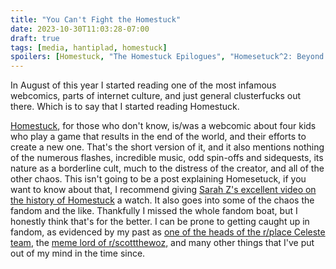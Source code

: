 ```yaml
---
title: "You Can't Fight the Homestuck"
date: 2023-10-30T11:03:28-07:00
draft: true
tags: [media, hantiplad, homestuck]
spoilers: [Homestuck, "The Homestuck Epilogues", "Homesetuck^2: Beyond Canon"]
---
```

In August of this year I started reading one of the most infamous webcomics,
parts of internet culture, and just general clusterfucks out there. Which
is to say that I started reading Homestuck.

[Homestuck](https://homestuck.com), for those who don't know, is/was a webcomic
about four kids who play a game that results in the end of the world, and their
efforts to create a new one. That's the short version of it, and it also mentions
nothing of the numerous flashes, incredible music, odd spin-offs and sidequests,
its nature as a borderline cult, much to the distress of the creator, and all of
the other chaos. This isn't going to be a post explaining Homesetuck, if you want
to know about that, I recommend giving [Sarah Z's excellent video on the history of Homestuck](https://www.youtube.com/watch?v=ohFyOjfcLWQ)
a watch. It also goes into some of the chaos the fandom and the like. Thankfully
I missed the whole fandom boat, but I honestly think that's for the better. I
can be prone to getting caught up in fandom, as evidenced by my past as
[one of the heads of the r/place Celeste team](https://www.reddit.com/r/celestegame/comments/ttj1i7/i_made_a_drawing_for_the_rplace_plan_due_to_the/), the [meme lord of r/scottthewoz,](https://www.reddit.com/r/scottthewoz/comments/bii7aa/my_favourite_of_my_new_three_formats_33/)
and many other things that I've put out of my mind in the time since.

